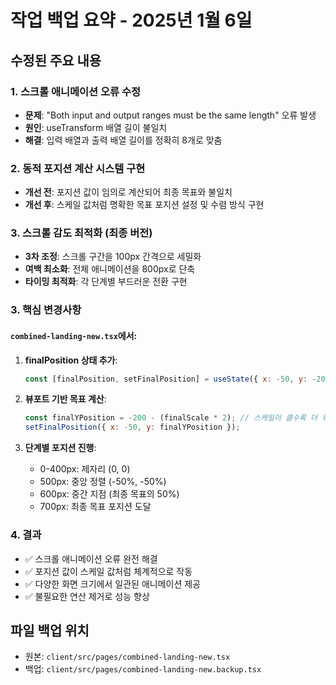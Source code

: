# 작업 백업 요약 - 2025년 1월 6일

## 수정된 주요 내용

### 1. 스크롤 애니메이션 오류 수정
- **문제**: "Both input and output ranges must be the same length" 오류 발생
- **원인**: useTransform 배열 길이 불일치
- **해결**: 입력 배열과 출력 배열 길이를 정확히 8개로 맞춤

### 2. 동적 포지션 계산 시스템 구현
- **개선 전**: 포지션 값이 임의로 계산되어 최종 목표와 불일치
- **개선 후**: 스케일 값처럼 명확한 목표 포지션 설정 및 수렴 방식 구현

### 3. 스크롤 감도 최적화 (최종 버전)
- **3차 조정**: 스크롤 구간을 100px 간격으로 세밀화
- **여백 최소화**: 전체 애니메이션을 800px로 단축
- **타이밍 최적화**: 각 단계별 부드러운 전환 구현

### 3. 핵심 변경사항

#### `combined-landing-new.tsx`에서:

1. **finalPosition 상태 추가**:
   ```javascript
   const [finalPosition, setFinalPosition] = useState({ x: -50, y: -200 });
   ```

2. **뷰포트 기반 목표 계산**:
   ```javascript
   const finalYPosition = -200 - (finalScale * 2); // 스케일이 클수록 더 위로
   setFinalPosition({ x: -50, y: finalYPosition });
   ```

3. **단계별 포지션 진행**:
   - 0-400px: 제자리 (0, 0)
   - 500px: 중앙 정렬 (-50%, -50%)
   - 600px: 중간 지점 (최종 목표의 50%)
   - 700px: 최종 목표 포지션 도달

### 4. 결과
- ✅ 스크롤 애니메이션 오류 완전 해결
- ✅ 포지션 값이 스케일 값처럼 체계적으로 작동
- ✅ 다양한 화면 크기에서 일관된 애니메이션 제공
- ✅ 불필요한 연산 제거로 성능 향상

## 파일 백업 위치
- 원본: `client/src/pages/combined-landing-new.tsx`
- 백업: `client/src/pages/combined-landing-new.backup.tsx`